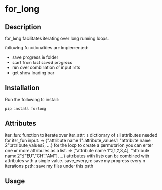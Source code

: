 # for_long

## Description
for_long facilitates iterating over long running loops.

following functionalities are implemented:
- save progress in folder
- start from last saved progress
- run over combination of input lists
- get show loading bar

## Installation

Run the following to install:
```
pip install forlong
```

## Attributes
iter_fun:       function to iterate over
iter_attr:      a dictionary of all attributes needed for iter_fun input.
                => {"attribute name 1":attribute_values1, "attribute name 2":attribute_values2, ...}
                for the loop to create a permutation you can enter one or more attributes as a list.
                => {"attribute name 1":[1,2,3,4], "attribute name 2":["EU","CH","AM"], ...}
                attributes with lists can be combined with attributes with a single value.
save_every_n:   save my progress every n iterations
path:           save my files under this path

## Usage
```

```